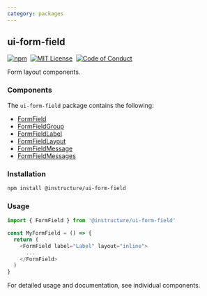 ```yaml
---
category: packages
---
```


## ui-form-field

[![npm][npm]][npm-url]&nbsp;
[![MIT License][license-badge]][license]&nbsp;
[![Code of Conduct][coc-badge]][coc]

Form layout components.

### Components

The `ui-form-field` package contains the following:

- [FormField](#FormField)
- [FormFieldGroup](#FormFieldGroup)
- [FormFieldLabel](#FormFieldLabel)
- [FormFieldLayout](#FormFieldLayout)
- [FormFieldMessage](#FormFieldMessage)
- [FormFieldMessages](#FormFieldMessages)

### Installation

```sh
npm install @instructure/ui-form-field
```

### Usage

```js
import { FormField } from '@instructure/ui-form-field'

const MyFormField = () => {
  return (
    <FormField label="Label" layout="inline">
      ...
    </FormField>
  )
}
```

For detailed usage and documentation, see individual components.

[npm]: https://img.shields.io/npm/v/@instructure/ui-form-field.svg
[npm-url]: https://npmjs.com/package/@instructure/ui-form-field
[license-badge]: https://img.shields.io/npm/l/instructure-ui.svg?style=flat-square
[license]: https://github.com/instructure/instructure-ui/blob/master/LICENSE
[coc-badge]: https://img.shields.io/badge/code%20of-conduct-ff69b4.svg?style=flat-square
[coc]: https://github.com/instructure/instructure-ui/blob/master/CODE_OF_CONDUCT.md
